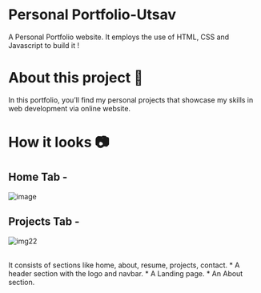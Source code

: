 
# Personal Portfolio-Utsav

A Personal Portfolio website. It employs the use of HTML, CSS and Javascript to build it !

# About this project 🚀

In this portfolio, you’ll find my personal projects that showcase my skills in web development via online website.

# How it looks 📷
## Home Tab -
![image](https://github.com/user-attachments/assets/b1be0afd-100e-4578-836d-8a03f8a464cd)

## Projects Tab -
![img22](https://github.com/user-attachments/assets/b0309e22-ae1a-4246-b77d-87da46f31cab)

<br>
It consists of sections like home, about, resume, projects, contact.
* A header section with the logo and navbar.
* A Landing page.
* An About section.
